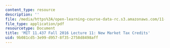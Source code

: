 ```yaml
---
content_type: resource
description: ''
file: /media/https%3A/open-learning-course-data-rc.s3.amazonaws.com/11-437-financing-economic-development-fall-2016/9b081cd53e99d9578f352758d8498aff_MIT11_437F16_Lec11.pdf
file_type: application/pdf
resourcetype: Document
title: 'MIT 11.437 Fall 2016 Lecture 11: New Market Tax Credits'
uid: 9b081cd5-3e99-d957-8f35-2758d8498aff
---
```


